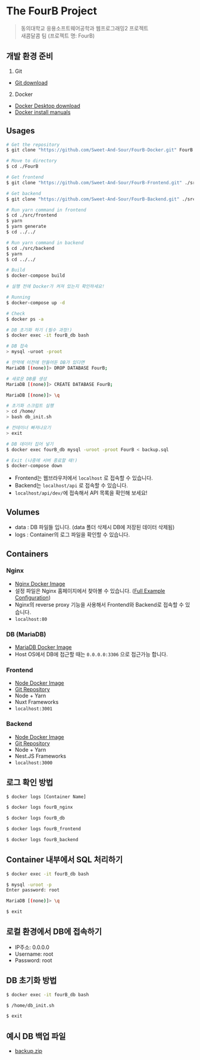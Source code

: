 # The FourB Project

> 동의대학교 응용소프트웨어공학과 웹프로그래밍2 프로젝트  
> 새콤달콤 팀 (프로젝트 명: FourB)

## 개발 환경 준비

1. Git

-   [Git download](https://git-scm.com/downloads)

2. Docker

-   [Docker Desktop download](https://www.docker.com/products/docker-desktop/)
-   [Docker install manuals](https://docs.docker.com/engine/install/)

## Usages

```bash
# Get the repository
$ git clone "https://github.com/Sweet-And-Sour/FourB-Docker.git" FourB

# Move to directory
$ cd ./FourB

# Get frontend
$ git clone "https://github.com/Sweet-And-Sour/FourB-Frontend.git" ./src/Frontend

# Get backend
$ git clone "https://github.com/Sweet-And-Sour/FourB-Backend.git" ./src/Backend

# Run yarn command in frontend
$ cd ./src/frontend
$ yarn
$ yarn generate
$ cd ../../

# Run yarn command in backend
$ cd ./src/backend
$ yarn
$ cd ../../

# Build
$ docker-compose build
```

```bash
# 실행 전에 Docker가 켜져 있는지 확인하세요!

# Running
$ docker-compose up -d

# Check
$ docker ps -a
```

```bash
# DB 초기화 하기 (필수 과정!)
$ docker exec -it fourB_db bash

# DB 접속
> mysql -uroot -proot

# 만약에 이전에 만들어둔 DB가 있다면
MariaDB [(none)]> DROP DATABASE FourB;

# 새로운 DB를 생성
MariaDB [(none)]> CREATE DATABASE FourB;

MariaDB [(none)]> \q

# 초기화 스크립트 실행
> cd /home/
> bash db_init.sh

# 컨테이너 빠져나오기
> exit
```

```bash
# DB 데이터 집어 넣기
$ docker exec fourB_db mysql -uroot -proot FourB < backup.sql
```

``` bash
# Exit (나중에 서버 종료할 때!)
$ docker-compose down
```

-   Frontend는 웹브라우저에서 `localhost` 로 접속할 수 있습니다.
-   Backend는 `localhost/api` 로 접속할 수 있습니다.
-   `localhost/api/dev/`에 접속해서 API 목록을 확인해 보세요!

## Volumes

-   data : DB 파일들 입니다. (data 폴더 삭제시 DB에 저장된 데이터 삭제됨)
-   logs : Container의 로그 파일을 확인할 수 있습니다.

## Containers

### Nginx

-   [Nginx Docker Image](https://hub.docker.com/_/nginx)
-   설정 파일은 Nginx 홈페이지에서 찾아볼 수 있습니다. ([Full Example Configuration](https://www.nginx.com/resources/wiki/start/topics/examples/full/))
-   Nginx의 reverse proxy 기능을 사용해서 Frontend와 Backend로 접속할 수 있습니다.
-   `localhost:80`

### DB (MariaDB)

-   [MariaDB Docker Image](https://hub.docker.com/_/mariadb)
-   Host OS에서 DB에 접근할 때는 `0.0.0.0:3306` 으로 접근가능 합니다.

### Frontend

-   [Node Docker Image](https://hub.docker.com/_/node)
-   [Git Repository](https://github.com/Sweet-And-Sour/FourB-Frontend)
-   Node + Yarn
-   Nuxt Frameworks
-   `localhost:3001`

### Backend

-   [Node Docker Image](https://hub.docker.com/_/node)
-   [Git Repository](https://github.com/Sweet-And-Sour/FourB-Backend)
-   Node + Yarn
-   Nest.JS Frameworks
-   `localhost:3000`

## 로그 확인 방법

```bash
$ docker logs [Container Name]
```

```bash
$ docker logs fourB_nginx

$ docker logs fourB_db

$ docker logs fourB_frontend

$ docker logs fourB_backend
```

## Container 내부에서 SQL 처리하기

```bash
$ docker exec -it fourB_db bash

$ mysql -uroot -p
Enter password: root

MariaDB [(none)]> \q

$ exit
```

## 로컬 환경에서 DB에 접속하기
- IP주소: 0.0.0.0
- Username: root
- Password: root

## DB 초기화 방법

```bash
$ docker exec -it fourB_db bash

$ /home/db_init.sh

$ exit
```

## 예시 DB 백업 파일
- [backup.zip](https://github.com/Sweet-And-Sour/FourB-Docker/files/10220788/backup.zip)

